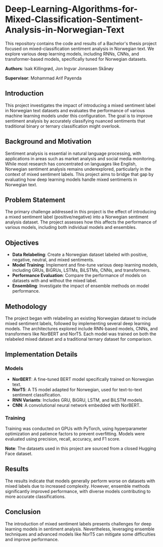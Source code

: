 # Deep-Learning-Algorithms-for-Mixed-Classification-Sentiment-Analysis-in-Norwegian-Text

This repository contains the code and results of a Bachelor's thesis project focused on mixed-classification sentiment analysis in Norwegian text. We explore various deep learning models, including RNNs, CNNs, and transformer-based models, specifically tuned for Norwegian datasets.

**Authors**: Isak Killingrød, Jon Ingvar Jonassen Skånøy

**Supervisor**: Mohammad Arif Payenda

## Introduction
This project investigates the impact of introducing a mixed sentiment label in Norwegian text datasets and evaluates the performance of various machine learning models under this configuration. The goal is to improve sentiment analysis by accurately classifying nuanced sentiments that traditional binary or ternary classification might overlook.

## Background and Motivation
Sentiment analysis is essential in natural language processing, with applications in areas such as market analysis and social media monitoring. While most research has concentrated on languages like English, Norwegian sentiment analysis remains underexplored, particularly in the context of mixed sentiment labels. This project aims to bridge that gap by evaluating how deep learning models handle mixed sentiments in Norwegian text.

## Problem Statement
The primary challenge addressed in this project is the effect of introducing a mixed sentiment label (positive/negative) into a Norwegian sentiment analysis dataset. The project assesses how this affects the performance of various models, including both individual models and ensembles.

## Objectives
- **Data Relabeling**: Create a Norwegian dataset labeled with positive, negative, neutral, and mixed sentiments.
- **Model Training**: Implement and fine-tune various deep learning models, including GRUs, BiGRUs, LSTMs, BiLSTMs, CNNs, and transformers.
- **Performance Evaluation**: Compare the performance of models on datasets with and without the mixed label.
- **Ensembling**: Investigate the impact of ensemble methods on model performance.

## Methodology
The project began with relabeling an existing Norwegian dataset to include mixed sentiment labels, followed by implementing several deep learning models. The architectures explored include RNN-based models, CNNs, and transformers like NorBERT and NorT5. Each model was trained on both the relabeled mixed dataset and a traditional ternary dataset for comparison.

## Implementation Details

### Models
- **NorBERT**: A fine-tuned BERT model specifically trained on Norwegian text.
- **NorT5**: A T5 model adapted for Norwegian, used for text-to-text sentiment classification.
- **RNN Variants**: Includes GRU, BiGRU, LSTM, and BiLSTM models.
- **CNN**: A convolutional neural network embedded with NorBERT.

### Training
Training was conducted on GPUs with PyTorch, using hyperparameter optimization and patience factors to prevent overfitting. Models were evaluated using precision, recall, accuracy, and F1 score.

**Note**: The datasets used in this project are sourced from a closed Hugging Face dataset.

## Results
The results indicate that models generally perform worse on datasets with mixed labels due to increased complexity. However, ensemble methods significantly improved performance, with diverse models contributing to more accurate classifications.

## Conclusion
The introduction of mixed sentiment labels presents challenges for deep learning models in sentiment analysis. Nevertheless, leveraging ensemble techniques and advanced models like NorT5 can mitigate some difficulties and improve performance.
